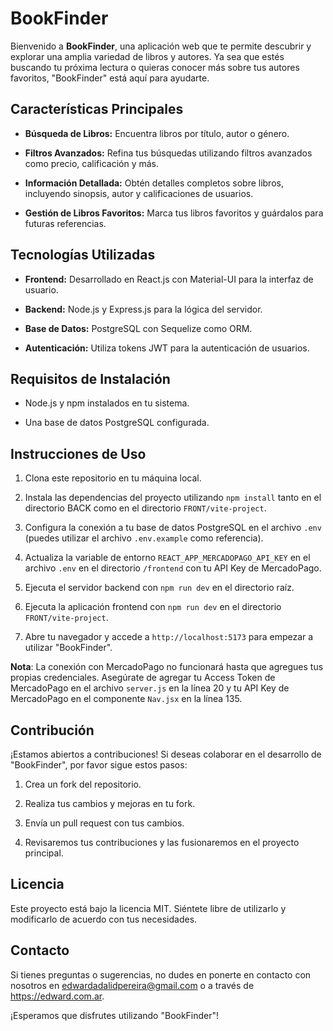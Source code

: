 # BookFinder

Bienvenido a **BookFinder**, una aplicación web que te permite descubrir y explorar una amplia variedad de libros y autores. Ya sea que estés buscando tu próxima lectura o quieras conocer más sobre tus autores favoritos, "BookFinder" está aquí para ayudarte.

## Características Principales

- **Búsqueda de Libros:** Encuentra libros por título, autor o género.

- **Filtros Avanzados:** Refina tus búsquedas utilizando filtros avanzados como precio, calificación y más.

- **Información Detallada:** Obtén detalles completos sobre libros, incluyendo sinopsis, autor y calificaciones de usuarios.

- **Gestión de Libros Favoritos:** Marca tus libros favoritos y guárdalos para futuras referencias.

## Tecnologías Utilizadas

- **Frontend:** Desarrollado en React.js con Material-UI para la interfaz de usuario.

- **Backend:** Node.js y Express.js para la lógica del servidor.

- **Base de Datos:** PostgreSQL con Sequelize como ORM.

- **Autenticación:** Utiliza tokens JWT para la autenticación de usuarios.

## Requisitos de Instalación

- Node.js y npm instalados en tu sistema.

- Una base de datos PostgreSQL configurada.

## Instrucciones de Uso

1. Clona este repositorio en tu máquina local.

2. Instala las dependencias del proyecto utilizando `npm install` tanto en el directorio BACK como en el directorio `FRONT/vite-project`.

3. Configura la conexión a tu base de datos PostgreSQL en el archivo `.env` (puedes utilizar el archivo `.env.example` como referencia).

4. Actualiza la variable de entorno `REACT_APP_MERCADOPAGO_API_KEY` en el archivo `.env` en el directorio `/frontend` con tu API Key de MercadoPago.

5. Ejecuta el servidor backend con `npm run dev` en el directorio raíz.

6. Ejecuta la aplicación frontend con `npm run dev` en el directorio `FRONT/vite-project`.

7. Abre tu navegador y accede a `http://localhost:5173` para empezar a utilizar "BookFinder".

**Nota**: La conexión con MercadoPago no funcionará hasta que agregues tus propias credenciales. Asegúrate de agregar tu Access Token de MercadoPago en el archivo `server.js` en la línea 20 y tu API Key de MercadoPago en el componente `Nav.jsx` en la línea 135.

## Contribución

¡Estamos abiertos a contribuciones! Si deseas colaborar en el desarrollo de "BookFinder", por favor sigue estos pasos:

1. Crea un fork del repositorio.

2. Realiza tus cambios y mejoras en tu fork.

3. Envía un pull request con tus cambios.

4. Revisaremos tus contribuciones y las fusionaremos en el proyecto principal.

## Licencia

Este proyecto está bajo la licencia MIT. Siéntete libre de utilizarlo y modificarlo de acuerdo con tus necesidades.

## Contacto

Si tienes preguntas o sugerencias, no dudes en ponerte en contacto con nosotros en edwardadalidpereira@gmail.com o a través de https://edward.com.ar.

¡Esperamos que disfrutes utilizando "BookFinder"!

